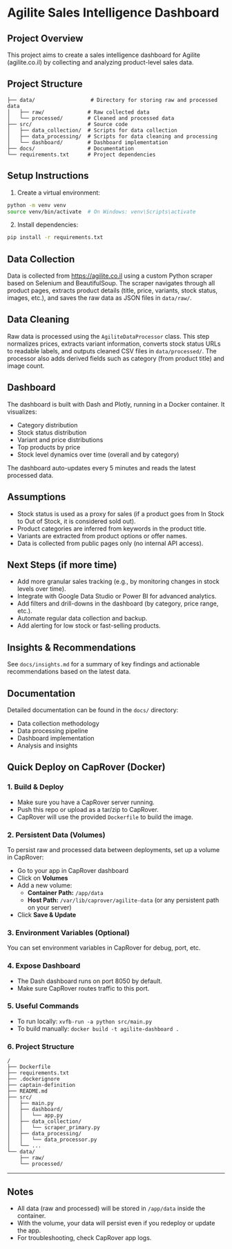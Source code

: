 # Agilite Sales Intelligence Dashboard

## Project Overview
This project aims to create a sales intelligence dashboard for Agilite (agilite.co.il) by collecting and analyzing product-level sales data.

## Project Structure
```
├── data/                  # Directory for storing raw and processed data
│   ├── raw/              # Raw collected data
│   └── processed/        # Cleaned and processed data
├── src/                  # Source code
│   ├── data_collection/  # Scripts for data collection
│   ├── data_processing/  # Scripts for data cleaning and processing
│   └── dashboard/        # Dashboard implementation
├── docs/                 # Documentation
└── requirements.txt      # Project dependencies
```

## Setup Instructions
1. Create a virtual environment:
```bash
python -m venv venv
source venv/bin/activate  # On Windows: venv\Scripts\activate
```

2. Install dependencies:
```bash
pip install -r requirements.txt
```

## Data Collection
Data is collected from https://agilite.co.il using a custom Python scraper based on Selenium and BeautifulSoup. The scraper navigates through all product pages, extracts product details (title, price, variants, stock status, images, etc.), and saves the raw data as JSON files in `data/raw/`.

## Data Cleaning
Raw data is processed using the `AgiliteDataProcessor` class. This step normalizes prices, extracts variant information, converts stock status URLs to readable labels, and outputs cleaned CSV files in `data/processed/`. The processor also adds derived fields such as category (from product title) and image count.

## Dashboard
The dashboard is built with Dash and Plotly, running in a Docker container. It visualizes:
- Category distribution
- Stock status distribution
- Variant and price distributions
- Top products by price
- Stock level dynamics over time (overall and by category)

The dashboard auto-updates every 5 minutes and reads the latest processed data.

## Assumptions
- Stock status is used as a proxy for sales (if a product goes from In Stock to Out of Stock, it is considered sold out).
- Product categories are inferred from keywords in the product title.
- Variants are extracted from product options or offer names.
- Data is collected from public pages only (no internal API access).

## Next Steps (if more time)
- Add more granular sales tracking (e.g., by monitoring changes in stock levels over time).
- Integrate with Google Data Studio or Power BI for advanced analytics.
- Add filters and drill-downs in the dashboard (by category, price range, etc.).
- Automate regular data collection and backup.
- Add alerting for low stock or fast-selling products.

## Insights & Recommendations
See `docs/insights.md` for a summary of key findings and actionable recommendations based on the latest data.

## Documentation
Detailed documentation can be found in the `docs/` directory:
- Data collection methodology
- Data processing pipeline
- Dashboard implementation
- Analysis and insights

## Quick Deploy on CapRover (Docker)

### 1. Build & Deploy
- Make sure you have a CapRover server running.
- Push this repo or upload as a tar/zip to CapRover.
- CapRover will use the provided `Dockerfile` to build the image.

### 2. Persistent Data (Volumes)
To persist raw and processed data between deployments, set up a volume in CapRover:
- Go to your app in CapRover dashboard
- Click on **Volumes**
- Add a new volume:
  - **Container Path:** `/app/data`
  - **Host Path:** `/var/lib/caprover/agilite-data` (or any persistent path on your server)
- Click **Save & Update**

### 3. Environment Variables (Optional)
You can set environment variables in CapRover for debug, port, etc.

### 4. Expose Dashboard
- The Dash dashboard runs on port 8050 by default.
- Make sure CapRover routes traffic to this port.

### 5. Useful Commands
- To run locally: `xvfb-run -a python src/main.py`
- To build manually: `docker build -t agilite-dashboard .`

### 6. Project Structure
```
/
├── Dockerfile
├── requirements.txt
├── .dockerignore
├── captain-definition
├── README.md
├── src/
│   ├── main.py
│   ├── dashboard/
│   │   └── app.py
│   ├── data_collection/
│   │   └── scraper_primary.py
│   ├── data_processing/
│   │   └── data_processor.py
│   └── ...
└── data/
    ├── raw/
    └── processed/
```

---

## Notes
- All data (raw and processed) will be stored in `/app/data` inside the container.
- With the volume, your data will persist even if you redeploy or update the app.
- For troubleshooting, check CapRover app logs.
